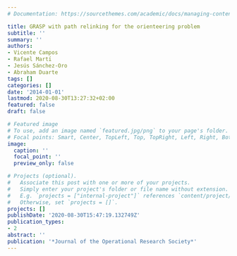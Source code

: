 ```yaml
---
# Documentation: https://sourcethemes.com/academic/docs/managing-content/

title: GRASP with path relinking for the orienteering problem
subtitle: ''
summary: ''
authors:
- Vicente Campos
- Rafael Martı́
- Jesús Sánchez-Oro
- Abraham Duarte
tags: []
categories: []
date: '2014-01-01'
lastmod: 2020-08-30T13:27:32+02:00
featured: false
draft: false

# Featured image
# To use, add an image named `featured.jpg/png` to your page's folder.
# Focal points: Smart, Center, TopLeft, Top, TopRight, Left, Right, BottomLeft, Bottom, BottomRight.
image:
  caption: ''
  focal_point: ''
  preview_only: false

# Projects (optional).
#   Associate this post with one or more of your projects.
#   Simply enter your project's folder or file name without extension.
#   E.g. `projects = ["internal-project"]` references `content/project/deep-learning/index.md`.
#   Otherwise, set `projects = []`.
projects: []
publishDate: '2020-08-30T15:47:19.132749Z'
publication_types:
- 2
abstract: ''
publication: '*Journal of the Operational Research Society*'
---
```

